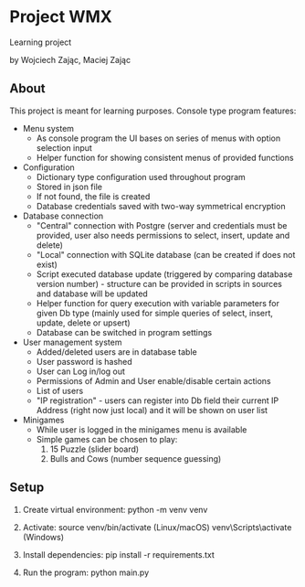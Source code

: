 # Project WMX
Learning project

by Wojciech Zając, Maciej Zając

## About
This project is meant for learning purposes. Console type program features:
* Menu system
    - As console program the UI bases on series of menus with option selection input
    - Helper function for showing consistent menus of provided functions
* Configuration
    - Dictionary type configuration used throughout program
    - Stored in json file
    - If not found, the file is created
    - Database credentials saved with two-way symmetrical encryption
* Database connection 
    - "Central" connection with Postgre (server and credentials must be provided, user also needs permissions to select, insert, update and delete)
    - "Local" connection with SQLite database (can be created if does not exist)
    - Script executed database update (triggered by comparing database version number) - structure can be provided in scripts in sources and database will be updated
    - Helper function for query execution with variable parameters for given Db type (mainly used for simple queries of select, insert, update, delete or upsert)
    - Database can be switched in program settings
* User management system
    - Added/deleted users are in database table
    - User password is hashed
    - User can Log in/log out
    - Permissions of Admin and User enable/disable certain actions
    - List of users
    - "IP registration" - users can register into Db field their current IP Address (right now just local) and it will be shown on user list
* Minigames
    - While user is logged in the minigames menu is available
    - Simple games can be chosen to play:
        1. 15 Puzzle (slider board)
        2. Bulls and Cows (number sequence guessing)


## Setup

1. Create virtual environment:
python -m venv venv

2. Activate:
source venv/bin/activate (Linux/macOS)
venv\Scripts\activate (Windows)

3. Install dependencies:
pip install -r requirements.txt

4. Run the program:
python main.py